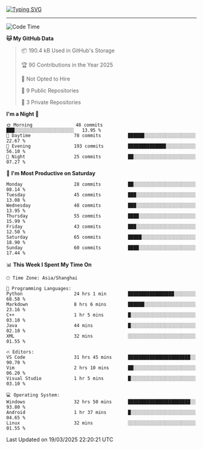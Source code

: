 <a href="https://git.io/typing-svg"><img src="https://readme-typing-svg.demolab.com?font=Jersey+10&size=33&pause=1000&color=0077B8&vCenter=true&width=429&height=46&lines=TALK+LESS,+SMILE+MORE." alt="Typing SVG" /></a>

---

<!--START_SECTION:waka-->
![Code Time](http://img.shields.io/badge/Code%20Time-217%20hrs%202%20mins-blue)

**🐱 My GitHub Data** 

> 📦 190.4 kB Used in GitHub's Storage 
 > 
> 🏆 90 Contributions in the Year 2025
 > 
> 🚫 Not Opted to Hire
 > 
> 📜 9 Public Repositories 
 > 
> 🔑 3 Private Repositories 
 > 
**I'm a Night 🦉** 

```text
🌞 Morning                48 commits          ███░░░░░░░░░░░░░░░░░░░░░░   13.95 % 
🌆 Daytime                78 commits          ██████░░░░░░░░░░░░░░░░░░░   22.67 % 
🌃 Evening                193 commits         ██████████████░░░░░░░░░░░   56.10 % 
🌙 Night                  25 commits          ██░░░░░░░░░░░░░░░░░░░░░░░   07.27 % 
```
📅 **I'm Most Productive on Saturday** 

```text
Monday                   28 commits          ██░░░░░░░░░░░░░░░░░░░░░░░   08.14 % 
Tuesday                  45 commits          ███░░░░░░░░░░░░░░░░░░░░░░   13.08 % 
Wednesday                48 commits          ███░░░░░░░░░░░░░░░░░░░░░░   13.95 % 
Thursday                 55 commits          ████░░░░░░░░░░░░░░░░░░░░░   15.99 % 
Friday                   43 commits          ███░░░░░░░░░░░░░░░░░░░░░░   12.50 % 
Saturday                 65 commits          █████░░░░░░░░░░░░░░░░░░░░   18.90 % 
Sunday                   60 commits          ████░░░░░░░░░░░░░░░░░░░░░   17.44 % 
```


📊 **This Week I Spent My Time On** 

```text
🕑︎ Time Zone: Asia/Shanghai

💬 Programming Languages: 
Python                   24 hrs 1 min        █████████████████░░░░░░░░   68.58 % 
Markdown                 8 hrs 6 mins        ██████░░░░░░░░░░░░░░░░░░░   23.16 % 
C++                      1 hr 5 mins         █░░░░░░░░░░░░░░░░░░░░░░░░   03.10 % 
Java                     44 mins             █░░░░░░░░░░░░░░░░░░░░░░░░   02.10 % 
XML                      32 mins             ░░░░░░░░░░░░░░░░░░░░░░░░░   01.55 % 

🔥 Editors: 
VS Code                  31 hrs 45 mins      ███████████████████████░░   90.70 % 
Vim                      2 hrs 10 mins       ██░░░░░░░░░░░░░░░░░░░░░░░   06.20 % 
Visual Studio            1 hr 5 mins         █░░░░░░░░░░░░░░░░░░░░░░░░   03.10 % 

💻 Operating System: 
Windows                  32 hrs 50 mins      ███████████████████████░░   93.80 % 
Android                  1 hr 37 mins        █░░░░░░░░░░░░░░░░░░░░░░░░   04.65 % 
Linux                    32 mins             ░░░░░░░░░░░░░░░░░░░░░░░░░   01.55 % 
```


 Last Updated on 19/03/2025 22:20:21 UTC
<!--END_SECTION:waka-->
